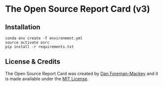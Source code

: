 The Open Source Report Card (v3)
================================

Installation
------------

```
conda env create -f environment.yml
source activate osrc
pip install -r requirements.txt
```


License & Credits
-----------------

The Open Source Report Card was created by [Dan Foreman-Mackey](http://dan.iel.fm) and it is
made available under the [MIT License](https://github.com/dfm/osrc/blob/master/LICENSE).

